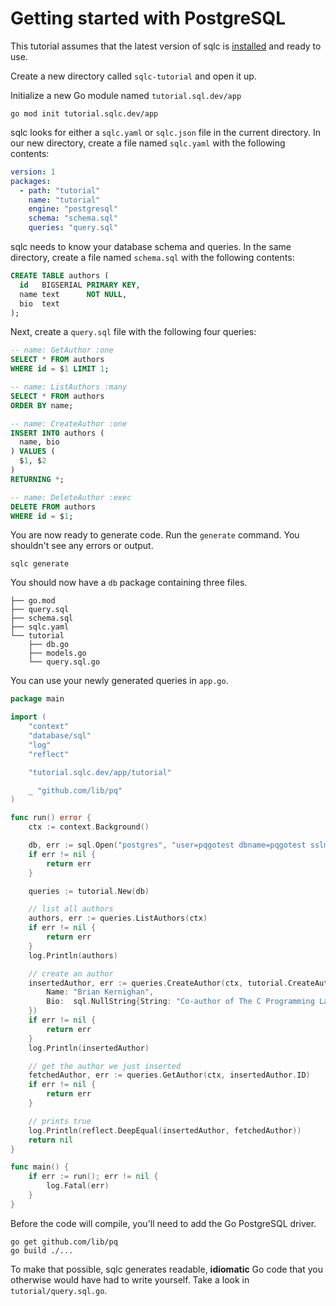 # Getting started with PostgreSQL 

This tutorial assumes that the latest version of sqlc is
[installed](../overview/install.html) and ready to use.

Create a new directory called `sqlc-tutorial` and open it up.

Initialize a new Go module named `tutorial.sql.dev/app`

```shell
go mod init tutorial.sqlc.dev/app
```

sqlc looks for either a `sqlc.yaml` or `sqlc.json` file in the current
directory. In our new directory, create a file named `sqlc.yaml` with the
following contents:

```yaml
version: 1
packages:
  - path: "tutorial"
    name: "tutorial"
    engine: "postgresql"
    schema: "schema.sql"
    queries: "query.sql"
```

sqlc needs to know your database schema and queries. In the same directory,
create a file named `schema.sql` with the following contents:

```sql
CREATE TABLE authors (
  id   BIGSERIAL PRIMARY KEY,
  name text      NOT NULL,
  bio  text
);
```

Next, create a `query.sql` file with the following four queries:

```sql
-- name: GetAuthor :one
SELECT * FROM authors
WHERE id = $1 LIMIT 1;

-- name: ListAuthors :many
SELECT * FROM authors
ORDER BY name;

-- name: CreateAuthor :one
INSERT INTO authors (
  name, bio
) VALUES (
  $1, $2
)
RETURNING *;

-- name: DeleteAuthor :exec
DELETE FROM authors
WHERE id = $1;
```

You are now ready to generate code. Run the `generate` command. You shouldn't see any errors or output.

```shell
sqlc generate
```

You should now have a `db` package containing three files.

```
├── go.mod
├── query.sql
├── schema.sql
├── sqlc.yaml
└── tutorial
    ├── db.go
    ├── models.go
    └── query.sql.go
```

You can use your newly generated queries in `app.go`.

```go
package main

import (
	"context"
	"database/sql"
	"log"
	"reflect"

	"tutorial.sqlc.dev/app/tutorial"

	_ "github.com/lib/pq"
)

func run() error {
	ctx := context.Background()

	db, err := sql.Open("postgres", "user=pqgotest dbname=pqgotest sslmode=verify-full")
	if err != nil {
		return err
	}

	queries := tutorial.New(db)

	// list all authors
	authors, err := queries.ListAuthors(ctx)
	if err != nil {
		return err
	}
	log.Println(authors)

	// create an author
	insertedAuthor, err := queries.CreateAuthor(ctx, tutorial.CreateAuthorParams{
		Name: "Brian Kernighan",
		Bio:  sql.NullString{String: "Co-author of The C Programming Language and The Go Programming Language", Valid: true},
	})
	if err != nil {
		return err
	}
	log.Println(insertedAuthor)

	// get the author we just inserted
	fetchedAuthor, err := queries.GetAuthor(ctx, insertedAuthor.ID)
	if err != nil {
		return err
	}

	// prints true
	log.Println(reflect.DeepEqual(insertedAuthor, fetchedAuthor))
	return nil
}

func main() {
	if err := run(); err != nil {
		log.Fatal(err)
	}
}
```

Before the code will compile, you'll need to add the Go PostgreSQL driver.

```
go get github.com/lib/pq
go build ./...
```

To make that possible, sqlc generates readable, **idiomatic** Go code that you
otherwise would have had to write yourself. Take a look in `tutorial/query.sql.go`.
